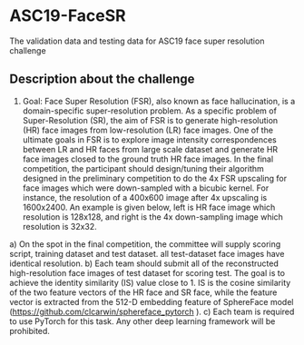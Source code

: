 # ASC19-FaceSR
The validation data and testing data for ASC19 face super resolution challenge


## Description about the challenge

1.	Goal: Face Super Resolution (FSR), also known as face hallucination, is a domain-specific super-resolution problem. As a specific problem of Super-Resolution (SR), the aim of FSR is to generate high-resolution (HR) face images from low-resolution (LR) face images. One of the ultimate goals in FSR is to explore image intensity correspondences between LR and HR faces from large scale dataset and generate HR face images closed to the ground truth HR face images. In the final competition, the participant should design/tuning their algorithm designed in the preliminary competition to do the 4x FSR upscaling for face images which were down-sampled with a bicubic kernel. For instance, the resolution of a 400x600 image after 4x upscaling is 1600x2400. An example is given below, left is HR face image which resolution is 128x128, and right is the 4x down-sampling image which resolution is 32x32.


a)	On the spot in the final competition, the committee will supply scoring script, training dataset and test dataset. all test-dataset face images have identical resolution. 
b)	Each team should submit all of the reconstructed high-resolution face images of test dataset for scoring test. The goal is to achieve the identity similarity (IS) value close to 1. IS is the cosine similarity of the two feature vectors of the HR face and SR face, while the feature vector is extracted from the 512-D embedding feature of SphereFace model (https://github.com/clcarwin/sphereface_pytorch ).
c)	Each team is required to use PyTorch for this task. Any other deep learning framework will be prohibited. 


## 
